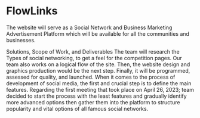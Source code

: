 # FlowLinks
The website will serve as a Social Network and Business Marketing Advertisement Platform which will be available for all the communities and businesses.

Solutions, Scope of Work, and Deliverables
The team will research the Types of social networking, to get a feel for the
competition pages. Our team also works on a logical flow of the site. Then, the
website design and graphics production would be the next step. Finally, it will be
programmed, assessed for quality, and launched.
When it comes to the process of development of social media, the first and crucial
step is to define the main features. Regarding the first meeting that took place on
April 26, 2023; team decided to start the process with the least features and
gradually identify more advanced options then gather them into the platform to
structure popularity and vital options of all famous social networks.
